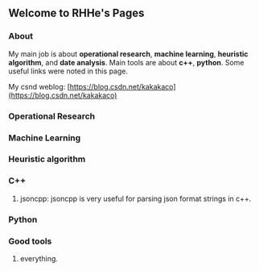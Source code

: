 ## Welcome to RHHe's Pages

<!--
![Image](https://avatars2.githubusercontent.com/u/24181362?s=96&v=4)
-->

### About
My main job is about **operational research**, **machine learning**, **heuristic algorithm**, and **date analysis**. Main tools are about **c++**, **python**. Some useful links were noted in this page. 

My csnd weblog: [https://blog.csdn.net/kakakaco](https://blog.csdn.net/kakakaco)

### Operational Research

### Machine Learning

### Heuristic algorithm

### C++
1. jsoncpp: jsoncpp is very useful for parsing json format strings in c++.

### Python

### Good tools
1. everything. 







<!--

Markdown is a lightweight and easy-to-use syntax for styling your writing. It includes conventions for

```markdown
Syntax highlighted code block

# Header 1
## Header 2
### Header 3

- Bulleted
- List

1. Numbered
2. List

**Bold** and _Italic_ and `Code` text

[Link](url) and ![Image](https://avatars2.githubusercontent.com/u/24181362?s=96&v=4)
```

For more details see [GitHub Flavored Markdown](https://guides.github.com/features/mastering-markdown/).

### Jekyll Themes 

Your Pages site will use the layout and styles from the Jekyll theme you have selected in your [repository settings](https://github.com/rhhe/rhhe.github.io/settings). The name of this theme is saved in the Jekyll `_config.yml` configuration file.

### Support or Contact

Having trouble with Pages? Check out our [documentation](https://help.github.com/categories/github-pages-basics/) or [contact support](https://github.com/contact) and we’ll help you sort it out.
-->

